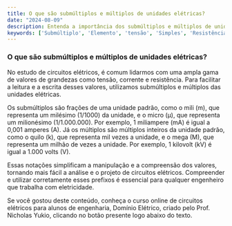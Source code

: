 ```yaml
---
title: O que são submúltiplos e múltiplos de unidades elétricas?
date: "2024-08-09"
description: Entenda a importância dos submúltiplos e múltiplos de unidades elétricas no estudo de circuitos elétricos.
keywords: ['Submúltiplo', 'Elemento', 'tensão', 'Simples', 'Resistência', 'Múltiplo', 'Ohm']
---
```


### O que são submúltiplos e múltiplos de unidades elétricas?

No estudo de circuitos elétricos, é comum lidarmos com uma ampla gama de valores de grandezas como tensão, corrente e resistência. Para facilitar a leitura e a escrita desses valores, utilizamos submúltiplos e múltiplos das unidades elétricas. 

Os submúltiplos são frações de uma unidade padrão, como o mili (m), que representa um milésimo (1/1000) da unidade, e o micro (µ), que representa um milionésimo (1/1.000.000). Por exemplo, 1 miliampere (mA) é igual a 0,001 amperes (A). Já os múltiplos são múltiplos inteiros da unidade padrão, como o quilo (k), que representa mil vezes a unidade, e o mega (M), que representa um milhão de vezes a unidade. Por exemplo, 1 kilovolt (kV) é igual a 1.000 volts (V).

Essas notações simplificam a manipulação e a compreensão dos valores, tornando mais fácil a análise e o projeto de circuitos elétricos. Compreender e utilizar corretamente esses prefixos é essencial para qualquer engenheiro que trabalha com eletricidade.

Se você gostou deste conteúdo, conheça o curso online de circuitos elétricos para alunos de engenharia, Domínio Elétrico, criado pelo Prof. Nicholas Yukio, clicando no botão presente logo abaixo do texto.